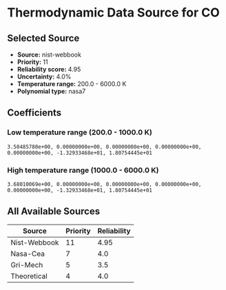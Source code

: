 # Thermodynamic Data Source for CO

## Selected Source
- **Source:** nist-webbook
- **Priority:** 11
- **Reliability score:** 4.95
- **Uncertainty:** 4.0%
- **Temperature range:** 200.0 - 6000.0 K
- **Polynomial type:** nasa7

## Coefficients
### Low temperature range (200.0 - 1000.0 K)
```
3.50485780e+00, 0.00000000e+00, 0.00000000e+00, 0.00000000e+00, 0.00000000e+00, -1.32933468e+01, 1.80754445e+01
```

### High temperature range (1000.0 - 6000.0 K)
```
3.68010069e+00, 0.00000000e+00, 0.00000000e+00, 0.00000000e+00, 0.00000000e+00, -1.32933468e+01, 1.80754445e+01
```

## All Available Sources
| Source | Priority | Reliability |
|--------|----------|-------------|
| Nist-Webbook | 11 | 4.95 |
| Nasa-Cea | 7 | 4.0 |
| Gri-Mech | 5 | 3.5 |
| Theoretical | 4 | 4.0 |
